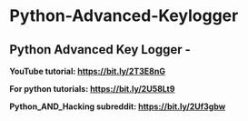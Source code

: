 # Python-Advanced-Keylogger

## Python Advanced Key Logger -

**YouTube tutorial: https://bit.ly/2T3E8nG**

**For python tutorials: https://bit.ly/2U58Lt9**

**Python_AND_Hacking subreddit: https://bit.ly/2Uf3gbw**
